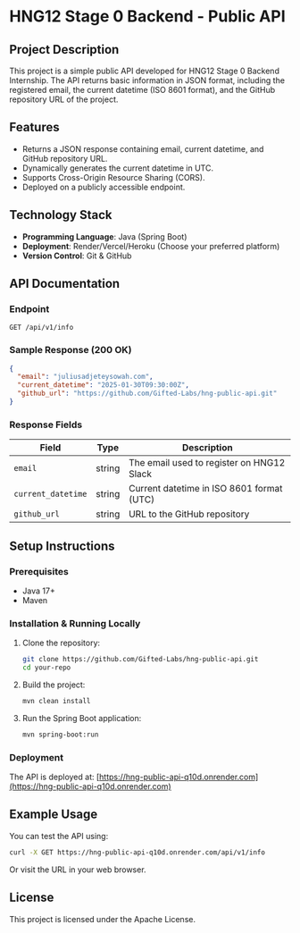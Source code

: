 # HNG12 Stage 0 Backend - Public API

## Project Description
This project is a simple public API developed for HNG12 Stage 0 Backend Internship. The API returns basic information in JSON format, including the registered email, the current datetime (ISO 8601 format), and the GitHub repository URL of the project.

## Features
- Returns a JSON response containing email, current datetime, and GitHub repository URL.
- Dynamically generates the current datetime in UTC.
- Supports Cross-Origin Resource Sharing (CORS).
- Deployed on a publicly accessible endpoint.

## Technology Stack
- **Programming Language**: Java (Spring Boot)
- **Deployment**: Render/Vercel/Heroku (Choose your preferred platform)
- **Version Control**: Git & GitHub

## API Documentation

### Endpoint
`GET /api/v1/info`

### Sample Response (200 OK)
```json
{
  "email": "juliusadjeteysowah.com",
  "current_datetime": "2025-01-30T09:30:00Z",
  "github_url": "https://github.com/Gifted-Labs/hng-public-api.git"
}
```

### Response Fields
| Field             | Type   | Description                                      |
|------------------|--------|--------------------------------------------------|
| `email`         | string | The email used to register on HNG12 Slack       |
| `current_datetime` | string | Current datetime in ISO 8601 format (UTC)       |
| `github_url`    | string | URL to the GitHub repository                    |

## Setup Instructions

### Prerequisites
- Java 17+
- Maven

### Installation & Running Locally
1. Clone the repository:
   ```sh
   git clone https://github.com/Gifted-Labs/hng-public-api.git
   cd your-repo
   ```
2. Build the project:
   ```sh
   mvn clean install
   ```
3. Run the Spring Boot application:
   ```sh
   mvn spring-boot:run
   ```

### Deployment
The API is deployed at:
[https://hng-public-api-q10d.onrender.com](https://hng-public-api-q10d.onrender.com)

## Example Usage
You can test the API using:
```sh
curl -X GET https://hng-public-api-q10d.onrender.com/api/v1/info
```
Or visit the URL in your web browser.

## License
This project is licensed under the Apache License.
